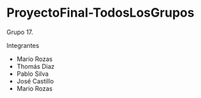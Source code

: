 # ProyectoFinal-TodosLosGrupos

Grupo 17.

Integrantes
- Mario Rozas
- Thomás Diaz
- Pablo Silva
- José Castillo
- Mario Rozas
